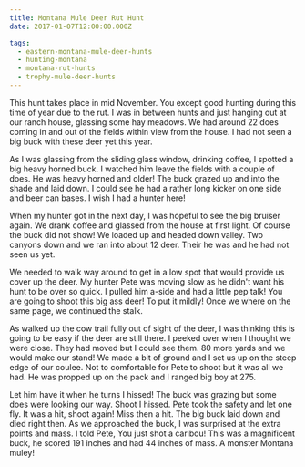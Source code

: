 ```yaml
---
title: Montana Mule Deer Rut Hunt
date: 2017-01-07T12:00:00.000Z

tags:
  - eastern-montana-mule-deer-hunts
  - hunting-montana
  - montana-rut-hunts
  - trophy-mule-deer-hunts
---
```


This hunt takes place in mid November. You except good hunting during this time of year due to the rut. I was in between hunts and just hanging out at our ranch house, glassing some hay meadows. We had around 22 does coming in and out of the fields within view from the house. I had not seen a big buck with these deer yet this year.

As I was glassing from the sliding glass window, drinking coffee, I spotted a big heavy horned buck. I watched him leave the fields with a couple of does. He was heavy horned and older! The buck grazed up and into the shade and laid down. I could see he had a rather long kicker on one side and beer can bases. I wish I had a hunter here!

When my hunter got in the next day, I was hopeful to see the big bruiser again. We drank coffee and glassed from the house at first light. Of course the buck did not show! We loaded up and headed down valley. Two canyons down and we ran into about 12 deer. Their he was and he had not seen us yet.

We needed to walk way around to get in a low spot that would provide us cover up the deer. My hunter Pete was moving slow as he didn't want his hunt to be over so quick. I pulled him a-side and had a little pep talk! You are going to shoot this big ass deer! To put it mildly! Once we where on the same page, we continued the stalk.

As walked up the cow trail fully out of sight of the deer, I was thinking this is going to be easy if the deer are still there. I peeked over when I thought we were close. They had moved but I could see them. 80 more yards and we would make our stand! We made a bit of ground and I set us up on the steep edge of our coulee. Not to comfortable for Pete to shoot but it was all we had. He was propped up on the pack and I ranged big boy at 275.

Let him have it when he turns I hissed! The buck was grazing but some does were looking our way. Shoot I hissed. Pete took the safety and let one fly. It was a hit, shoot again! Miss then a hit. The big buck laid down and died right then. As we approached the buck, I was surprised at the extra points and mass. I told Pete, You just shot a caribou! This was a magnificent buck, he scored 191 inches and had 44 inches of mass. A monster Montana muley!

